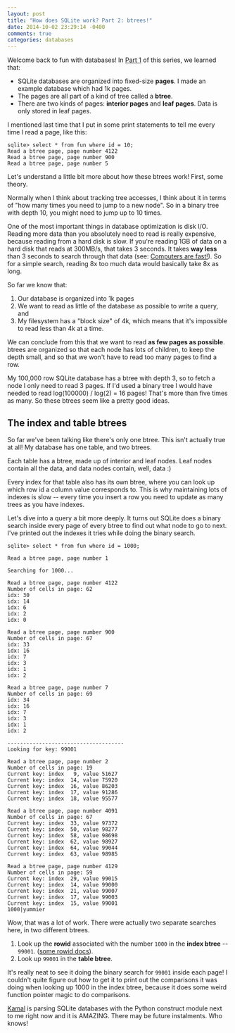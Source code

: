 ```yaml
---
layout: post
title: "How does SQLite work? Part 2: btrees!"
date: 2014-10-02 23:29:14 -0400
comments: true
categories: databases
---
```


Welcome back to fun with databases! In
[Part 1](http://jvns.ca/blog/2014/09/27/how-does-sqlite-work-part-1-pages/)
of this series, we learned that:

* SQLite databases are organized into fixed-size **pages**. I made an
  example database which had 1k pages.
* The pages are all part of a kind of tree called a **btree**.
* There are two kinds of pages: **interior pages** and **leaf pages**.
  Data is only stored in leaf pages.


I mentioned last time that I put in some print statements to tell me
every time I read a page, like this:

```
sqlite> select * from fun where id = 10;
Read a btree page, page number 4122
Read a btree page, page number 900
Read a btree page, page number 5
```

Let's understand a little bit more about how these btrees work! First,
some theory.

Normally when I think about tracking tree accesses, I think about it
in terms of "how many times you need to jump to a new node". So in a
binary tree with depth 10, you might need to jump up to 10 times.

<!-- more -->

One of the most important things in database optimization is disk I/O.
Reading more data than you absolutely need to read is really
expensive, because reading from a hard disk is slow. If you're reading
1GB of data on a hard disk that reads at 300MB/s, that takes 3
seconds. It takes **way less** than 3 seconds to search through that
data (see:
[Computers are fast!](http://jvns.ca/blog/2014/05/12/computers-are-fast/)).
So for a simple search, reading 8x too much data would basically take
8x as long.

So far we know that:

1. Our database is organized into 1k pages
2. We want to read as little of the database as possible to write a
   query, and
3. My filesystem has a "block size" of 4k, which means that it's
   impossible to read less than 4k at a time.

We can conclude from this that we want to read **as few pages as
possible**. btrees are organized so that each node has lots of
children, to keep the depth small, and so that we won't have to read
too many pages to find a row.

My 100,000 row SQLite database has a btree with depth 3, so to fetch a
node I only need to read 3 pages. If I'd used a binary tree I would
have needed to read log(100000) / log(2) = 16 pages! That's more than
five times as many. So these btrees seem like a pretty good ideas.

## The index and table btrees

So far we've been talking like there's only one btree. This isn't
actually true at all! My database has one table, and two btrees.

Each table has a btree, made up of interior and leaf nodes. Leaf nodes
contain all the data, and data nodes contain, well, data :)

Every index for that table also has its own btree, where you can look
up which row id a column value corresponds to. This is why maintaining
lots of indexes is slow -- every time you insert a row you need to
update as many trees as you have indexes.

Let's dive into a query a bit more deeply. It turns out SQLite does a
binary search inside every page of every btree to find out what node
to go to next. I've printed out the indexes it tries while doing the
binary search.

```
sqlite> select * from fun where id = 1000;

Read a btree page, page number 1

Searching for 1000...

Read a btree page, page number 4122
Number of cells in page: 62
idx: 30
idx: 14
idx: 6
idx: 2
idx: 0

Read a btree page, page number 900
Number of cells in page: 67
idx: 33
idx: 16
idx: 7
idx: 3
idx: 1
idx: 2

Read a btree page, page number 7
Number of cells in page: 69
idx: 34
idx: 16
idx: 7
idx: 3
idx: 1
idx: 2

-------------------------------------
Looking for key: 99001

Read a btree page, page number 2
Number of cells in page: 19
Current key: index   9, value 51627
Current key: index  14, value 75920
Current key: index  16, value 86203
Current key: index  17, value 91286
Current key: index  18, value 95577

Read a btree page, page number 4091
Number of cells in page: 67
Current key: index  33, value 97372
Current key: index  50, value 98277
Current key: index  58, value 98698
Current key: index  62, value 98927
Current key: index  64, value 99044
Current key: index  63, value 98985

Read a btree page, page number 4129
Number of cells in page: 59
Current key: index  29, value 99015
Current key: index  14, value 99000
Current key: index  21, value 99007
Current key: index  17, value 99003
Current key: index  15, value 99001
1000|yummier

```

Wow, that was a lot of work. There were actually two separate searches
here, in two different btrees.

1. Look up the **rowid** associated with the number `1000` in the
   **index btree** -- `99001`.
   ([some rowid docs](https://www.sqlite.org/lang_createtable.html#constraints)).
2. Look up `99001` in the **table btree**.

It's really neat to see it doing the binary search for `99001` inside
each page! I couldn't quite figure out how to get it to print out the
comparisons it was doing when looking up 1000 in the index btree,
because it does some weird function pointer magic to do comparisons.

[Kamal](https://twitter.com/kamalmarhubi) is parsing SQLite databases
with the Python construct module next to me right now and it is
AMAZING. There may be future instalments. Who knows!
